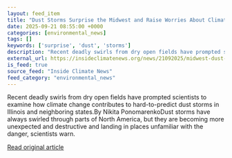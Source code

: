 ```yaml
---
layout: feed_item
title: "Dust Storms Surprise the Midwest and Raise Worries About Climate Risks"
date: 2025-09-21 08:55:00 +0000
categories: [environmental_news]
tags: []
keywords: ['surprise', 'dust', 'storms']
description: "Recent deadly swirls from dry open fields have prompted scientists to examine how climate change contributes to hard-to-predict dust storms in Illinois and n..."
external_url: https://insideclimatenews.org/news/21092025/midwest-dust-storms-climate-change/
is_feed: true
source_feed: "Inside Climate News"
feed_category: "environmental_news"
---
```


Recent deadly swirls from dry open fields have prompted scientists to examine how climate change contributes to hard-to-predict dust storms in Illinois and neighboring states.By Nikita PonomarenkoDust storms have always swirled through parts of North America, but they are becoming more unexpected and destructive and landing in places unfamiliar with the danger, scientists warn.&nbsp;

[Read original article](https://insideclimatenews.org/news/21092025/midwest-dust-storms-climate-change/)
